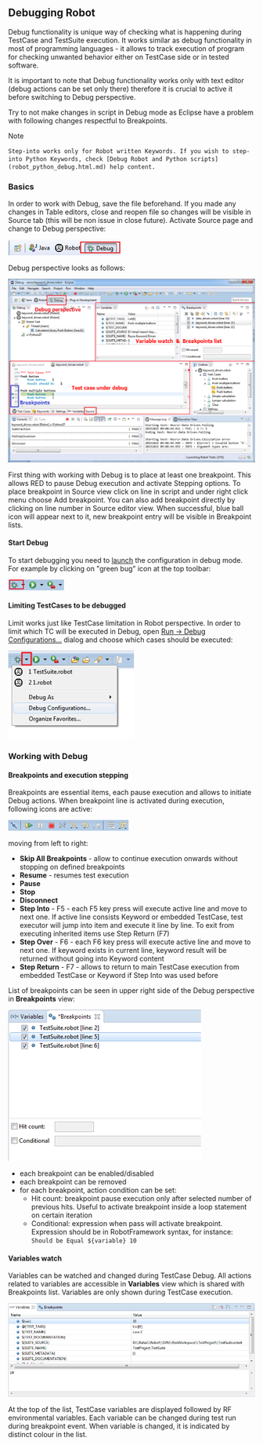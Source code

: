 ## Debugging Robot

Debug functionality is unique way of checking what is happening during
TestCase and TestSuite execution. It works similar as debug functionality in
most of programming languages - it allows to track execution of program for
checking unwanted behavior either on TestCase side or in tested software.

It is important to note that Debug functionality works only with text editor
(debug actions can be set only there) therefore it is crucial to active it
before switching to Debug perspective.

Try to not make changes in script in Debug mode as Eclipse have a problem with
following changes respectful to Breakpoints.

Note

    Step-into works only for Robot written Keywords. If you wish to step-into Python Keywords, check [Debug Robot and Python scripts](robot_python_debug.html.md) help content. 

### Basics

In order to work with Debug, save the file beforehand. If you made any changes
in Table editors, close and reopen file so changes will be visible in Source
tab (this will be non issue in close future). Activate Source page and change
to Debug perspective:

![](images/debug_1.png)

Debug perspective looks as follows:

![](images/debug_2.png)

First thing with working with Debug is to place at least one breakpoint. This
allows RED to pause Debug execution and activate Stepping options. To place
breakpoint in Source view click on line in script and under right click menu
choose Add breakpoint. You can also add breakpoint directly by clicking on
line number in Source editor view. When successful, blue ball icon will appear
next to it, new breakpoint entry will be visible in Breakpoint lists.

#### Start Debug

To start debugging you need to [launch](ui_elements.html.md) the configuration in
debug mode. For example by clicking on "green bug" icon at the top toolbar:

![](images/debug_3.png)

#### Limiting TestCases to be debugged

Limit works just like TestCase limitation in Robot perspective. In order to
limit which TC will be executed in Debug, open [ Run -> Debug
Configurations...](javascript:executeCommand\('org.eclipse.debug.ui.commands.OpenDebugConfigurations'\))
dialog and choose which cases should be executed:

![](images/debug_4.png)

### Working with Debug

#### Breakpoints and execution stepping

Breakpoints are essential items, each pause execution and allows to initiate
Debug actions. When breakpoint line is activated during execution, following
icons are active:

![](images/debug_5.png)

moving from left to right:

  * **Skip All Breakpoints** \- allow to continue execution onwards without stopping on defined breakpoints
  * **Resume** \- resumes test execution
  * **Pause**
  * **Stop**
  * **Disconnect**
  * **Step Into** \- F5 \- each F5 key press will execute active line and move to next one. If active line consists Keyword or embedded TestCase, test executor will jump into item and execute it line by line. To exit from executing inherited items use Step Return (F7)
  * **Step Over** \- F6 \- each F6 key press will execute active line and move to next one. If keyword exists in current line, keyword result will be returned without going into Keyword content
  * **Step Return** \- F7 \- allows to return to main TestCase execution from embedded TestCase or Keyword if Step Into was used before

List of breakpoints can be seen in upper right side of the Debug perspective
in **Breakpoints** view:

![](images/debug_breakpoints.png)

  * each breakpoint can be enabled/disabled
  * each breakpoint can be removed
  * for each breakpoint, action condition can be set: 
    * Hit count: breakpoint pause execution only after selected number of previous hits. Useful to activate breakpoint inside a loop statement on certain iteration
    * Conditional: expression when pass will activate breakpoint. Expression should be in RobotFramework syntax, for instance: `Should be Equal ${variable} 10`

#### Variables watch

Variables can be watched and changed during TestCase Debug. All actions
related to variables are accessible in **Variables** view which is shared with
Breakpoints list. Variables are only shown during TestCase execution.

![](images/debug_variables.png)

At the top of the list, TestCase variables are displayed followed by RF
environmental variables. Each variable can be changed during test run during
breakpoint event. When variable is changed, it is indicated by distinct colour
in the list.

